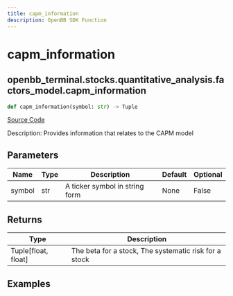 ```yaml
---
title: capm_information
description: OpenBB SDK Function
---
```


# capm_information

## openbb_terminal.stocks.quantitative_analysis.factors_model.capm_information

```python title='openbb_terminal/stocks/quantitative_analysis/factors_model.py'
def capm_information(symbol: str) -> Tuple
```
[Source Code](https://github.com/OpenBB-finance/OpenBBTerminal/tree/main/openbb_terminal/stocks/quantitative_analysis/factors_model.py#L80)

Description: Provides information that relates to the CAPM model

## Parameters

| Name | Type | Description | Default | Optional |
| ---- | ---- | ----------- | ------- | -------- |
| symbol | str | A ticker symbol in string form | None | False |

## Returns

| Type | Description |
| ---- | ----------- |
| Tuple[float, float] | The beta for a stock, The systematic risk for a stock |

## Examples

